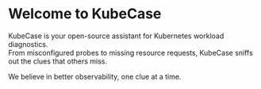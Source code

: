 # Welcome to KubeCase

KubeCase is your open-source assistant for Kubernetes workload diagnostics.  
From misconfigured probes to missing resource requests, KubeCase sniffs out the clues that others miss.

We believe in better observability, one clue at a time.
